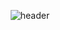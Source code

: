 <div align="center">
  
  ![header](https://capsule-render.vercel.app/api?type=Waving&color=_#003459&height=400&section=header&text=Haseong%20Jung&fontColor=ffffff&fontSize=35&animation=fadeIn&fontAlignY=40)
</div>
